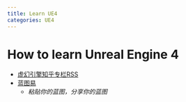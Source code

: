 ```yaml
---
title: Learn UE4
categories: UE4
---
```


# How to learn Unreal Engine 4

- [虚幻引擎知乎专栏RSS](https://rss.lilydjwg.me/zhihuzhuanlan/egc-community?pic=cf)
- [蓝图易](http://blueprintue.cn/)
  - *粘贴你的蓝图，分享你的蓝图*

